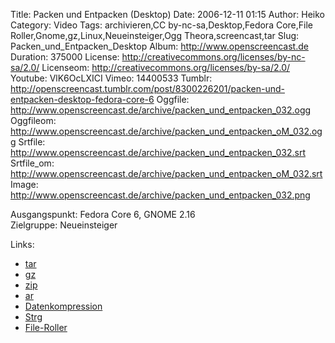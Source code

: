 Title: Packen und Entpacken (Desktop)
Date: 2006-12-11 01:15
Author: Heiko
Category: Video
Tags: archivieren,CC by-nc-sa,Desktop,Fedora Core,File Roller,Gnome,gz,Linux,Neueinsteiger,Ogg Theora,screencast,tar
Slug: Packen_und_Entpacken_Desktop
Album: http://www.openscreencast.de
Duration: 375000
License: http://creativecommons.org/licenses/by-nc-sa/2.0/
Licenseom: http://creativecommons.org/licenses/by-sa/2.0/
Youtube: VlK6OcLXICI
Vimeo: 14400533
Tumblr: http://openscreencast.tumblr.com/post/8300226201/packen-und-entpacken-desktop-fedora-core-6
Oggfile: http://www.openscreencast.de/archive/packen_und_entpacken_032.ogg
Oggfileom: http://www.openscreencast.de/archive/packen_und_entpacken_oM_032.ogg
Srtfile: http://www.openscreencast.de/archive/packen_und_entpacken_032.srt
Srtfile_om: http://www.openscreencast.de/archive/packen_und_entpacken_oM_032.srt
Image: http://www.openscreencast.de/archive/packen_und_entpacken_032.png

Ausgangspunkt: Fedora Core 6, GNOME 2.16  
Zielgruppe: Neueinsteiger  

Links:

  * [tar](http://de.wikipedia.org/wiki/Tar)
  * [gz](http://de.wikipedia.org/wiki/Gzip)
  * [zip](http://de.wikipedia.org/wiki/ZIP_%28Dateiformat%29)
  * [ar](http://de.wikipedia.org/wiki/Ar_%28Unix%29)
  * [Datenkompression](http://de.wikipedia.org/wiki/Datenkompression)
  * [Strg](http://de.wikipedia.org/wiki/Strg)
  * [File-Roller](http://en.wikipedia.org/wiki/File_Roller)

